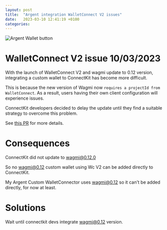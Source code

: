 ```yaml
---
layout: post
title:  "Argent integration WalletConnect V2 issues"
date:   2023-03-10 12:41:19 +0100
categories: 
---
```


![Argent Wallet button](/zkSync-Era-Hack0/media/button-login.png)

# WalletConnect V2 issue 10/03/2023

With the launch of WalletConnect V2 and wagmi update to 0.12 version, integrating a custom wallet to ConnectKit has become more difficult. 

This is because the new version of Wagmi now `requires a projectId from WalletConnect`. As a result, users 
having their own client configuration will experience issues.

ConnectKit developers decided to delay the update until they find a 
suitable strategy to overcome this problem.

See [this PR](https://github.com/family/connectkit/pull/148) for more details.

# Consequences

ConnectKit did not update to [wagmi@0.12.0](https://github.com/wagmi-dev/wagmi/releases/tag/wagmi%400.12.0)

So no wagmi@0.12 custom wallet using Wc V2 can be added directly to ConnectKit.

My Argent Custom WalletConnector uses wagmi@0.12 so it can't be added directly, for now at least.


# Solutions

Wait until connectkit devs integrate wagmi@0.12 version.
  
